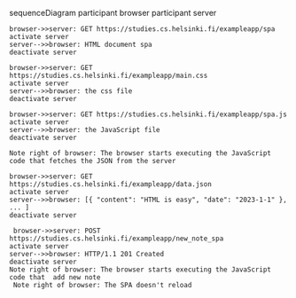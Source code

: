 sequenceDiagram
participant browser
participant server

    browser->>server: GET https://studies.cs.helsinki.fi/exampleapp/spa
    activate server
    server-->>browser: HTML document spa
    deactivate server

    browser->>server: GET https://studies.cs.helsinki.fi/exampleapp/main.css
    activate server
    server-->>browser: the css file
    deactivate server

    browser->>server: GET https://studies.cs.helsinki.fi/exampleapp/spa.js
    activate server
    server-->>browser: the JavaScript file
    deactivate server

    Note right of browser: The browser starts executing the JavaScript code that fetches the JSON from the server

    browser->>server: GET https://studies.cs.helsinki.fi/exampleapp/data.json
    activate server
    server-->>browser: [{ "content": "HTML is easy", "date": "2023-1-1" }, ... ]
    deactivate server

     browser->>server: POST https://studies.cs.helsinki.fi/exampleapp/new_note_spa
    activate server
    server-->>browser: HTTP/1.1 201 Created
    deactivate server
    Note right of browser: The browser starts executing the JavaScript code that  add new note
     Note right of browser: The SPA doesn't reload
